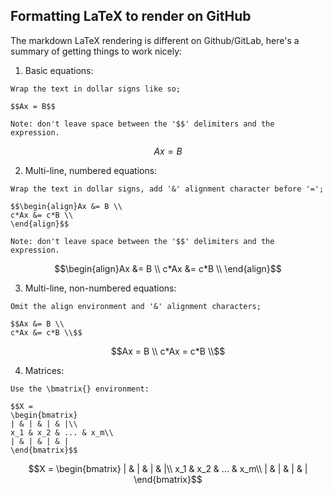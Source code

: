 ## Formatting LaTeX to render on GitHub

The markdown LaTeX rendering is different on Github/GitLab,
here's a summary of getting things to work nicely:

1. Basic equations:

```
Wrap the text in dollar signs like so;

$$Ax = B$$

Note: don't leave space between the '$$' delimiters and the expression.
```

$$Ax = B$$

2. Multi-line, numbered equations:

```
Wrap the text in dollar signs, add '&' alignment character before '=';

$$\begin{align}Ax &= B \\
c*Ax &= c*B \\
\end{align}$$

Note: don't leave space between the '$$' delimiters and the expression.
```

$$\begin{align}Ax &= B \\
c*Ax &= c*B \\
\end{align}$$

3. Multi-line, non-numbered equations:

```
Omit the align environment and '&' alignment characters;

$$Ax &= B \\
c*Ax &= c*B \\$$
```

$$Ax = B \\
c*Ax = c*B \\$$

4. Matrices:

```
Use the \bmatrix{} environment:

$$X = 
\begin{bmatrix}
| & | & | & |\\
x_1 & x_2 & ... & x_m\\
| & | & | & |
\end{bmatrix}$$
```

$$X = 
\begin{bmatrix}
| & | & | & |\\
x_1 & x_2 & ... & x_m\\
| & | & | & |
\end{bmatrix}$$